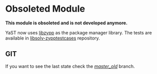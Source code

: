 Obsoleted Module
================

**This module is obsoleted and is not developed anymore.**

YaST now uses [libzypp](../../../../openSUSE/libzypp) as the package manager library.
The tests are available in [libsolv-zypptestcases](../../../../openSUSE/libsolv-zypptestcases) repository.


GIT
---

If you want to see the last state check the [*master_old*](../master_old) branch.


